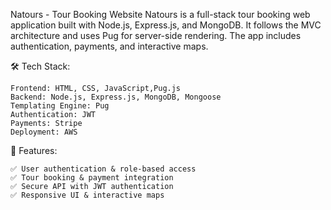 Natours - Tour Booking Website
Natours is a full-stack tour booking web application built with Node.js, Express.js, and MongoDB. It follows the MVC architecture and uses Pug for server-side rendering. The app includes authentication, payments, and interactive maps.

🛠 Tech Stack:

    Frontend: HTML, CSS, JavaScript,Pug.js
    Backend: Node.js, Express.js, MongoDB, Mongoose
    Templating Engine: Pug
    Authentication: JWT
    Payments: Stripe
    Deployment: AWS
    
🚀 Features:

    ✅ User authentication & role-based access
    ✅ Tour booking & payment integration
    ✅ Secure API with JWT authentication
    ✅ Responsive UI & interactive maps
